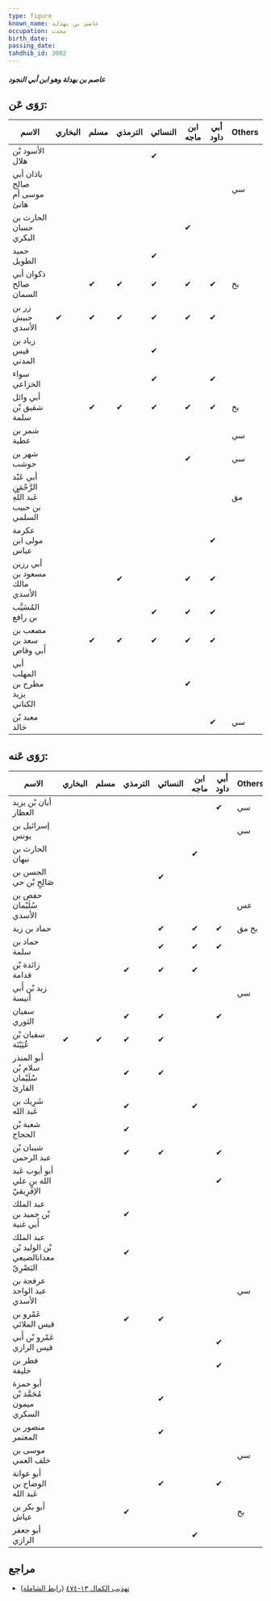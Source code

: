 ```yaml
---
type: figure
known_name: عاصم بن بهدلة
occupation: محدث
birth_date:
passing_date:
tahdhib_id: 3002
---
```

##### عاصم بن بهدلة وهو ابن أبي النجود

## رَوَى عَن:
| الاسم                                             | البخاري | مسلم | الترمذي | النسائي | ابن ماجه | أبي داود | Others |
| ------------------------------------------------- | ------- | ---- | ------- | ------- | -------- | -------- | ------ |
| الأسود بْن هلال                                   |         |      |         | ✔       |          |          |        |
| باذان أبي صالح موسى أم هانئ                       |         |      |         |         |          |          | سي     |
| الحارث بن حسان البكري                             |         |      |         |         | ✔        |          |        |
| حميد الطويل                                       |         |      |         | ✔       |          |          |        |
| ذكوان أبي صالح السمان                             |         | ✔    | ✔       | ✔       | ✔        | ✔        | بخ     |
| زر بن حبيش الأسدي                                 | ✔       | ✔    | ✔       | ✔       | ✔        | ✔        |        |
| زياد بن قيس المدني                                |         |      |         | ✔       |          |          |        |
| سواء الخزاعي                                      |         |      |         | ✔       |          | ✔        |        |
| أبي وائل شقيق بْن سلمة                            |         | ✔    | ✔       | ✔       | ✔        | ✔        | بخ     |
| شمر بن عطية                                       |         |      |         |         |          |          | سي     |
| شهر بن حوشب                                       |         |      |         |         | ✔        |          | سي     |
| أبي عَبْد الرَّحْمَنِ عَبد اللَّهِ بن حبيب السلمي |         |      |         |         |          |          | مق     |
| عكرمة مولى ابن عباس                               |         |      |         |         |          | ✔        |        |
| أبي رزين مسعود بن مالك الأسدي                     |         |      | ✔       |         | ✔        | ✔        |        |
| المُسَيَّب بن رافع                                |         |      |         | ✔       | ✔        | ✔        |        |
| مصعب بن سعد بن أَبي وقاص                          |         | ✔    | ✔       | ✔       | ✔        | ✔        |        |
| أبي المهلب مطرح بن يزيد الكناني                   |         |      |         |         | ✔        |          |        |
| معبد بْن خالد                                     |         |      |         |         |          | ✔        | سي     |
## رَوَى عَنه:
| الاسم                                           | البخاري | مسلم | الترمذي | النسائي | ابن ماجه | أبي داود | Others |
| ----------------------------------------------- | ------- | ---- | ------- | ------- | -------- | -------- | ------ |
| أبان بْن يزيد العطار                            |         |      |         |         |          | ✔        | سي     |
| إسرائيل بن يونس                                 |         |      |         |         |          |          | سي     |
| الحارث بن نبهان                                 |         |      |         |         | ✔        |          |        |
| الحسن بن صَالِحِ بْن حي                         |         |      |         | ✔       |          |          |        |
| حفص بن سُلَيْمان الأسدي                         |         |      |         |         |          |          | عس     |
| حماد بن زيد                                     |         |      |         | ✔       | ✔        | ✔        | بخ مق  |
| حماد بن سلمة                                    |         |      |         | ✔       | ✔        | ✔        |        |
| زائدة بْن قدامة                                 |         |      | ✔       | ✔       | ✔        |          |        |
| زيد بْن أَبي أنيسة                              |         |      |         |         |          |          | سي     |
| سفيان الثوري                                    |         |      | ✔       | ✔       |          | ✔        |        |
| سفيان بْن عُيَيْنَة                             | ✔       | ✔    | ✔       | ✔       |          |          |        |
| أبو المنذر سلام بْن سُلَيْمان القارئ            |         |      | ✔       | ✔       |          |          |        |
| شَرِيك بن عَبد الله                             |         |      | ✔       |         | ✔        |          |        |
| شعبة بْن الحجاج                                 |         |      | ✔       |         |          |          |        |
| شيبان بْن عبد الرحمن                            |         |      | ✔       | ✔       |          | ✔        |        |
| أبو أيوب عَبد الله بن علي الإفْرِيقيّ           |         |      |         |         |          | ✔        |        |
| عبد الملك بْن حميد بن أَبي غنية                 |         |      | ✔       |         |          |          |        |
| عبد الملك بْن الوليد بْن معدانالضبعي البَصْرِيّ |         |      | ✔       |         |          |          |        |
| عرفجة بن عبد الواحد الأسدي                      |         |      |         |         |          |          | سي     |
| عَمْرو بن قيس الملائي                           |         |      | ✔       | ✔       |          |          |        |
| عَمْرو بْن أَبي قيس الرازي                      |         |      |         |         |          | ✔        |        |
| فطر بن خليفة                                    |         |      |         |         |          | ✔        |        |
| أبو حمزة مُحَمَّد بْن ميمون السكري              |         |      |         | ✔       |          |          |        |
| منصور بن المعتمر                                |         |      |         | ✔       |          |          |        |
| موسى بن خلف العمي                               |         |      |         |         |          |          | سي     |
| أبو عوانة الوضاح بن عَبد الله                   |         |      |         | ✔       |          | ✔        |        |
| أبو بكر بن عياش                                 |         |      | ✔       |         |          |          | بخ     |
| أبو جعفر الرازي                                 |         |      |         |         | ✔        |          |        |
## مراجع
- [تهذيب الكمال ١٣-٤٧٤](obsidian://open?vault=Tahdhib-al-Kamal&file=Figures/٣٠٠٢-عاصم%20بن%20بهدلة%20وهو%20ابن%20أبي%20النجود) ([رابط الشاملة](https://shamela.ws/book/3722/6855))